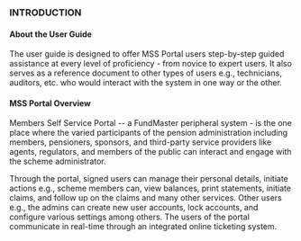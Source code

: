 ### INTRODUCTION

#### About the User Guide

The user guide is designed to offer MSS Portal users step-by-step guided
assistance at every level of proficiency - from novice to expert users.
It also serves as a reference document to other types of users e.g.,
technicians, auditors, etc. who would interact with the system in one
way or the other.

#### MSS Portal Overview

Members Self Service Portal -- a FundMaster peripheral system - is the
one place where the varied participants of the pension administration
including members, pensioners, sponsors, and third-party service
providers like agents, regulators, and members of the public can
interact and engage with the scheme administrator.

Through the portal, signed users can manage their personal details,
initiate actions e.g., scheme members can, view balances, print
statements, initiate claims, and follow up on the claims and many other
services. Other users e.g., the admins can create new user accounts,
lock accounts, and configure various settings among others. The users of
the portal communicate in real-time through an integrated online
ticketing system.